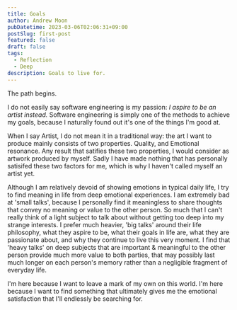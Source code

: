 ```yaml
---
title: Goals
author: Andrew Moon
pubDatetime: 2023-03-06T02:06:31+09:00
postSlug: first-post
featured: false
draft: false
tags:
  - Reflection
  - Deep
description: Goals to live for.
---
```


The path begins.

I do not easily say software engineering is my passion:
_I aspire to be an artist instead._ Software engineering is simply one of the methods to achieve my goals, because I naturally found out it's one of the things I'm good at.

When I say Artist, I do not mean it in a traditional way: the art I want to produce mainly consists of two properties. Quality, and Emotional resonance. Any result that satifies these two properties, I would consider as artwork produced by myself. Sadly I have made nothing that has personally satisifed these two factors for me, which is why I haven't called myself an artist yet.

Although I am relatively devoid of showing emotions in typical daily life, I try to find meaning in life from deep emotional experiences. I am extremely bad at 'small talks', because I personally find it meaningless to share thoughts that convey no meaning or value to the other person. So much that I can't really think of a light subject to talk about without getting too deep into my strange interests. I prefer much heavier, 'big talks' around their life philosophy, what they aspire to be, what their goals in life are, what they are passionate about, and why they continue to live this very moment. I find that 'heavy talks' on deep subjects that are important & meaningful to the other person provide much more value to both parties, that may possibly last much longer on each person's memory rather than a negligible fragment of everyday life.

I'm here because I want to leave a mark of my own on this world. I'm here because I want to find something that ultimately gives me the emotional satisfaction that I'll endlessly be searching for.
